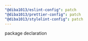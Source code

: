 ```yaml
---
"@diba1013/eslint-config": patch
"@diba1013/prettier-config": patch
"@diba1013/stylelint-config": patch
---
```


package declaration
